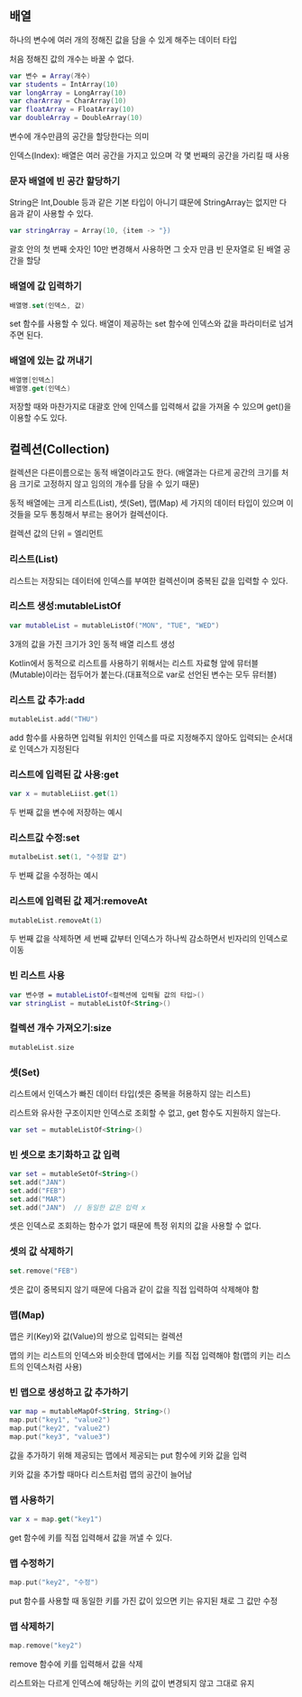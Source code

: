 ## 배열
하나의 변수에 여러 개의 정해진 값을 담을 수 있게 해주는 데이터 타입

처음 정해진 값의 개수는 바꿀 수 없다.

```kotlin 
var 변수 = Array(개수)
var students = IntArray(10)
var longArray = LongArray(10)
var charArray = CharArray(10)
var floatArray = FloatArray(10)
var doubleArray = DoubleArray(10)
```
변수에 개수만큼의 공간을 할당한다는 의미

인덱스(Index): 배열은 여러 공간을 가지고 있으며 각 몇 번째의 공간을 가리킬 때 사용

### 문자 배열에 빈 공간 할당하기
String은 Int,Double 등과 같은 기본 타입이 아니기 떄문에 StringArray는 없지만 다음과 같이 사용할 수 있다.

```kotlin
var stringArray = Array(10, {item -> "})
```
괄호 안의 첫 번째 숫자인 10만 변경해서 사용하면 그 숫자 만큼 빈 문자열로 된 배열 공간을 할당

### 배열에 값 입력하기

```kotlin
배열명.set(인덱스, 값)
```

set 함수를 사용할 수 있다. 배열이 제공하는 set 함수에 인덱스와 값을 파라미터로 넘겨주면 된다.

### 배열에 있는 값 꺼내기
```kotlin
배열명[인덱스]
배열명.get(인덱스)
```
저장할 때와 마찬가지로 대괄호 안에 인덱스를 입력해서 값을 가져올 수 있으며 get()을 이용할 수도 있다.

## 컬렉션(Collection)
컬렉션은 다른이름으로는 동적 배열이라고도 한다.
(배열과는 다르게 공간의 크기를 처음 크기로 고정하지 않고 임의의 개수를 담을 수 있기 때문)

동적 배열에는 크게 리스트(List), 셋(Set), 맵(Map) 세 가지의 데이터 타입이 있으며 이것들을 모두 통칭해서 부르는 용어가 컬렉션이다.

컬렉션 값의 단위 = 엘리먼트 

### 리스트(List)
리스트는 저장되는 데이터에 인덱스를 부여한 컬렉션이며 중복된 값을 입력할 수 있다.

### 리스트 생성:mutableListOf
```kotlin
var mutableList = mutableListOf("MON", "TUE", "WED")
```

3개의 값을 가진 크기가 3인 동적 배열 리스트 생성

Kotlin에서 동적으로 리스트를 사용하기 위해서는 리스트 자료형 앞에 뮤터블(Mutable)이라는 접두어가 붙는다.(대표적으로 var로 선언된 변수는 모두 뮤터블)

### 리스트 값 추가:add
```kotlin
mutableList.add("THU")
```

add 함수를 사용하면 입력될 위치인 인덱스를 따로 지정해주지 않아도 입력되는 순서대로 인덱스가 지정된다

### 리스트에 입력된 값 사용:get
```kotlin
var x = mutableLiist.get(1)
```

두 번째 값을 변수에 저장하는 예시

### 리스트값 수정:set
```kotlin
mutalbeList.set(1, "수정할 값")
```

두 번째 값을 수정하는 예시

### 리스트에 입력된 값 제거:removeAt
```kotlin
mutableList.removeAt(1)
```
두 번째 값을 삭제하면 세 번째 값부터 인덱스가 하나씩 감소하면서 빈자리의 인덱스로 이동

### 빈 리스트 사용 
```kotlin
var 변수명 = mutableListOf<컬렉션에 입력될 값의 타입>()
var stringList = mutableListOf<String>()
```

### 컬렉션 개수 가져오기:size
```kotlin
mutableList.size
```

### 셋(Set)
리스트에서 인덱스가 빠진 데이터 타입(셋은 중복을 허용하지 않는 리스트)

리스트와 유사한 구조이지만 인덱스로 조회할 수 없고, get 함수도 지원하지 않는다.
```kotlin
var set = mutableListOf<String>()
```

### 빈 셋으로 초기화하고 값 입력
```kotlin
var set = mutableSetOf<String>()
set.add("JAN")
set.add("FEB")
set.add("MAR")
set.add("JAN")  // 동일한 값은 입력 x
```
셋은 인덱스로 조회하는 함수가 없기 때문에 특정 위치의 값을 사용할 수 없다.

### 셋의 값 삭제하기
```kotlin
set.remove("FEB")
```
셋은 값이 중복되지 않기 때문에 다음과 같이 값을 직접 입력하여 삭제해야 함

### 맵(Map)
맵은 키(Key)와 값(Value)의 쌍으로 입력되는 컬렉션

맵의 키는 리스트의 인덱스와 비슷한데 맵에서는 키를 직접 입력해야 함(맵의 키는 리스트의 인덱스처럼 사용)

### 빈 맵으로 생성하고 값 추가하기
```kotlin
var map = mutableMapOf<String, String>()
map.put("key1", "value2")
map.put("key2", "value2")
map.put("key3", "value3")
```
값을 추가하기 위해 제공되는 맵에서 제공되는 put 함수에 키와 값을 입력

키와 값을 추가할 때마다 리스트처럼 맵의 공간이 늘어남

### 맵 사용하기
```kotlin
var x = map.get("key1")
```
get 함수에 키를 직접 입력해서 값을 꺼낼 수 있다.

### 맵 수정하기
```kotlin
map.put("key2", "수정")
```
put 함수를 사용할 때 동일한 키를 가진 값이 있으면 키는 유지된 채로 그 값만 수정

### 맵 삭제하기
```kotlin
map.remove("key2")
```
remove 함수에 키를 입력해서 값을 삭제

리스트와는 다르게 인덱스에 해당하는 키의 값이 변경되지 않고 그대로 유지